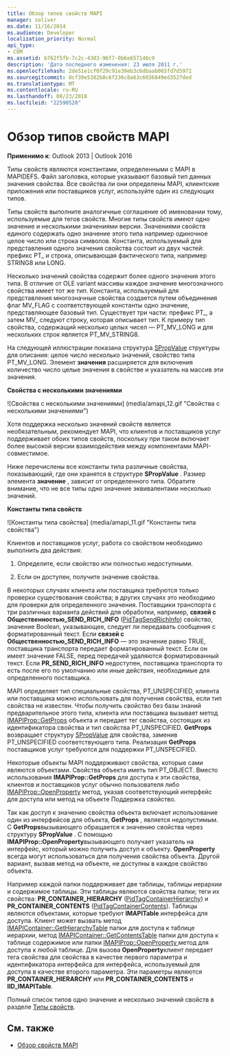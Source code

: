 ```yaml
---
title: Обзор типов свойств MAPI
manager: soliver
ms.date: 11/16/2014
ms.audience: Developer
localization_priority: Normal
api_type:
- COM
ms.assetid: b762f5fb-7c2c-4303-96f7-0b6e657146c9
description: 'Дата последнего изменения: 23 июля 2011 г.'
ms.openlocfilehash: 2de51e1cf0f29c91e39eb3c6dbaab065fd7d5972
ms.sourcegitcommit: 0cf39e5382b8c6f236c8a63c6036849ed3527ded
ms.translationtype: MT
ms.contentlocale: ru-RU
ms.lasthandoff: 08/23/2018
ms.locfileid: "22590528"
---
```

# <a name="mapi-property-type-overview"></a>Обзор типов свойств MAPI
  
**Применимо к**: Outlook 2013 | Outlook 2016 
  
Типы свойств являются константами, определенными с MAPI в MAPIDEFS. Файл заголовка, которые указывают базовый тип данных значения свойства. Все свойства ли они определены MAPI, клиентские приложения или поставщиков услуг, используйте один из следующих типов. 
  
Типы свойств выполните аналогичные соглашение об именовании тому, используемые для тегов свойств. Многие типы свойств имеют одно значение и несколькими значениями версии. Значениями свойств единого содержать одно значение этого типа например одиночное целое число или строка символов. Константа, используемый для представления одного значения свойства состоит из двух частей: префикс PT_ и строка, описывающая фактического типа, например STRING8 или LONG. 
  
Несколько значений свойства содержит более одного значения этого типа. В отличие от OLE variant массивы каждое значение многозначного свойства имеет тот же тип. Константа, используемый для представления многозначные свойства создается путем объединения флаг MV_FLAG с соответствующей константы одно значение, представляющее базовый тип. Существует три части: префикс PT_, а затем MV_ следуют строку, которая описывает тип. К примеру тип свойства, содержащий несколько целых чисел — PT_MV_LONG и для нескольких строк является PT_MV_STRING8.
  
На следующей иллюстрации показана структура [SPropValue](spropvalue.md) структуры для описания: целое число несколько значений, свойство типа PT_MV_LONG. Элемент **значения** расширяется для включения количество число целые значения в свойстве и указатель на массив эти значения. 
  
**Свойства с несколькими значениями**
  
![Свойства с несколькими значениями] (media/amapi_12.gif "Свойства с несколькими значениями")
  
Хотя поддержка несколько значений свойств является необязательным, рекомендует MAPI, что клиентов и поставщиков услуг поддерживает обоих типов свойств, поскольку при таком включает более высокой версии взаимодействия между компонентами MAPI-совместимое.
  
Ниже перечислены все константы типа различные свойства, показывающий, где они хранятся в структуре **SPropValue** . Размер элемента **значение** , зависит от определенного типа. Обратите внимание, что не все типы одно значение эквивалентами несколько значений. 
  
**Константы типа свойств**
  
![Константы типа свойства] (media/amapi_11.gif "Константы типа свойства")
  
Клиентов и поставщиков услуг, работа со свойством необходимо выполнить два действия:
  
1. Определите, если свойство или полностью недоступными.
    
2. Если он доступен, получите значение свойства.
    
В некоторых случаях клиента или поставщика требуются только проверки существования свойства; в других случаях это необходимо для проверки для определенного значения. Поставщики транспорта с три различных варианта действий для обработки, например, **связей с Общественностью\_SEND_RICH_INFO** ([PidTagSendRichInfo](pidtagsendrichinfo-canonical-property.md)) свойство, значение Boolean, указывающее, следует ли передавать сообщения с форматированный текст. Если **связей с Общественностью\_SEND_RICH_INFO** — это значение равно TRUE, поставщика транспорта передает форматированный текст. Если он имеет значение FALSE, перед передачей удаляются форматированный текст. Если **PR_SEND_RICH_INFO** недоступен, поставщика транспорта то есть после его по умолчанию или иные действия, необходимые для определенного поставщика. 
  
MAPI определяет тип специальные свойства, PT_UNSPECIFIED, клиента или поставщика можно использовать для получения свойства, если тип свойства не известен. Чтобы получить свойство без базы знаний предварительное этого типа, клиента или поставщика вызывает метод [IMAPIProp::GetProps](imapiprop-getprops.md) объекта и передает тег свойства, состоящих из идентификатора свойства и тип свойства PT_UNSPECIFIED. **GetProps** возвращает структуру [SPropValue](spropvalue.md) для свойства, заменив PT_UNSPECIFIED соответствующего типа. Реализация **GetProps** поставщиков услуг требуются для поддержки PT_UNSPECIFIED. 
  
Некоторые объекты MAPI поддерживают свойства, которые сами являются объектами. Свойства объекта иметь тип PT_OBJECT. Вместо использования **IMAPIProp::GetProps** для доступа к эти свойства, клиентов и поставщиков услуг обычно пользователя либо [IMAPIProp::OpenProperty](imapiprop-openproperty.md) метод, указав соответствующий интерфейс для доступа или метод на объекте Поддержка свойство. 
  
Так как доступ к значению свойства объекта включает использование один из интерфейсов для объекта, **GetProps** , является недопустимым. С **GetProps**вызывающего обращается к значению свойства через структуру **SPropValue** . С помощью **IMAPIProp::OpenProperty**вызывающего получает указатель на интерфейс, который можно получить доступ к объекту. **OpenProperty** всегда могут использоваться для получения свойства объекта. Другой вариант, вызвав метод на объекте, не доступны в каждое свойство объекта. 
  
Например каждой папки поддерживает две таблицы, таблицы иерархии и содержимое таблицы. Эти таблицы являются свойства папки; теги их свойства: **PR_CONTAINER_HIERARCHY** ([PidTagContainerHierarchy](pidtagcontainerhierarchy-canonical-property.md)) и **PR_CONTAINER_CONTENTS** ([PidTagContainerContents](pidtagcontainercontents-canonical-property.md)). Таблицы являются объектами, которые требуют **IMAPITable** интерфейса для доступа. Клиент может вызвать метод [IMAPIContainer::GetHierarchyTable](imapicontainer-gethierarchytable.md) папки для доступа к таблице иерархии, метод [IMAPIContainer::GetContentsTable](imapicontainer-getcontentstable.md) папки для доступа к таблице содержимое или папки [IMAPIProp::OpenProperty ](imapiprop-openproperty.md)метод для доступа к любой таблице. Для вызова **OpenProperty**клиент передает тега свойства для свойства в качестве первого параметра и идентификатора интерфейса для интерфейса, используемый для доступа в качестве второго параметра. Эти параметры являются **PR_CONTAINER_HIERARCHY** или **PR_CONTAINER_CONTENTS** и **IID_IMAPITable**.
  
Полный список типов одно значение и несколько значений свойств в разделе [Типы свойств](property-types.md). 
  
## <a name="see-also"></a>См. также

- [Обзор свойств MAPI](mapi-property-overview.md)

